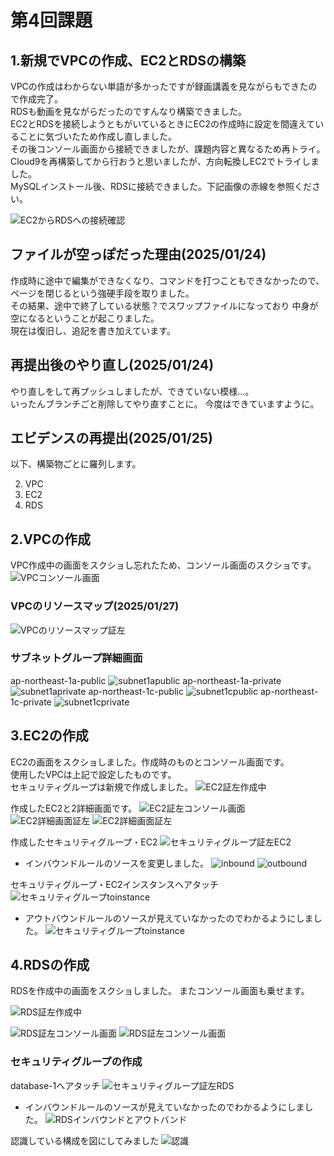 # 第4回課題

## 1.新規でVPCの作成、EC2とRDSの構築
VPCの作成はわからない単語が多かったですが録画講義を見ながらもできたので作成完了。<br>
RDSも動画を見ながらだったのですんなり構築できました。<br>
EC2とRDSを接続しようともがいているときにEC2の作成時に設定を間違えていることに気づいたため作成し直しました。<br>
その後コンソール画面から接続できましたが、課題内容と異なるため再トライ。<br>
Cloud9を再構築してから行おうと思いましたが、方向転換しEC2でトライしました。<br>
MySQLインストール後、RDSに接続できました。下記画像の赤線を参照ください。

![EC2からRDSへの接続確認](images/4-1.PNG)


## ファイルが空っぽだった理由(2025/01/24)
作成時に途中で編集ができなくなり、コマンドを打つこともできなかったので、
ページを閉じるという強硬手段を取りました。<br>
その結果、途中で終了している状態？でスワップファイルになっており
中身が空になるということが起こりました。  
現在は復旧し、追記を書き加えています。


## 再提出後のやり直し(2025/01/24)
やり直しをして再プッシュしましたが、できていない模様…。<br>
いったんブランチごと削除してやり直すことに。
今度はできていますように。


## エビデンスの再提出(2025/01/25)
以下、構築物ごとに羅列します。

2. VPC
3. EC2
4. RDS

## 2.VPCの作成
VPC作成中の画面をスクショし忘れたため、コンソール画面のスクショです。
![VPCコンソール画面](images/4-2VPC.PNG)

### VPCのリソースマップ(2025/01/27)
![VPCのリソースマップ証左](images/4-10VPCresourcemap.PNG)

### サブネットグループ詳細画面
ap-northeast-1a-public
![subnet1apublic](images/4-15subnet1apiblic.PNG)
ap-northeast-1a-private
![subnet1aprivate](images/4-16subnet1aprivate.PNG)
ap-northeast-1c-public
![subnet1cpublic](images/4-17subnet1cpiblic.PNG)
ap-northeast-1c-private
![subnet1cprivate](images/4-17subnet1cprivate.PNG)




## 3.EC2の作成
EC2の画面をスクショしました。作成時のものとコンソール画面です。<br>
使用したVPCは上記で設定したものです。<br>
セキュリティグループは新規で作成しました。
![EC2証左作成中](images/4-3EC2.png)

作成したEC2と2詳細画面です。
![EC2証左コンソール画面](images/4-4EC2.PNG)
![EC2詳細画面証左](images/4-11EC2detail.PNG)
![EC2詳細画面証左](images/4-12EC2detail.PNG)


作成したセキュリティグループ・EC2
![セキュリティグループ証左EC2](images/4-7security-EC2.png)
 - インバウンドルールのソースを変更しました。
![inbound](images/4-18securitygruop-in.png)
![outbound](images/4-19securitygruop-out.PNG)

セキュリティグループ・EC2インスタンスへアタッチ
![セキュリティグループtoinstance](images/4-9security-instances.PNG)
 - アウトバウンドルールのソースが見えていなかったのでわかるようにしました。
![セキュリティグループtoinstance](images/4-20securitygruoptoinstance.png)
  
## 4.RDSの作成
RDSを作成中の画面をスクショしました。
またコンソール画面も乗せます。

![RDS証左作成中](images/4-5RDS.PNG)

![RDS証左コンソール画面](images/4-13RDSdetail.PNG)
![RDS証左コンソール画面](images/4-14RDSdetail.PNG)


### セキュリティグループの作成
database-1へアタッチ
![セキュリティグループ証左RDS](images/4-8security-database-1.PNG)
 - インバウンドルールのソースが見えていなかったのでわかるようにしました。
![RDSインバウンドとアウトバンド](images/4-22securitygrouptodatabase1.PNG)
	
認識している構成を図にしてみました
![認識](images/4-0create.PNG)



